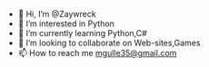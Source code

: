 - 👋 Hi, I’m @Zaywreck
- 👀 I’m interested in Python
- 🌱 I’m currently learning Python,C#
- 💞️ I’m looking to collaborate on Web-sites,Games
- 📫 How to reach me mgulle35@gmail.com
